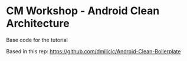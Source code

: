 # CM Workshop - Android Clean Architecture

Base code for the tutorial

Based in this rep: https://github.com/dmilicic/Android-Clean-Boilerplate